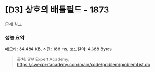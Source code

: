 # [D3] 상호의 배틀필드 - 1873 

[문제 링크](https://swexpertacademy.com/main/code/problem/problemDetail.do?contestProbId=AV5LyE7KD2ADFAXc) 

### 성능 요약

메모리: 34,484 KB, 시간: 186 ms, 코드길이: 4,388 Bytes



> 출처: SW Expert Academy, https://swexpertacademy.com/main/code/problem/problemList.do